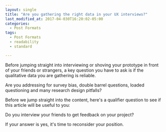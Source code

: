 ```yaml
---
layout: single
title: "Are you gathering the right data in your UX interviews?"
last_modified_at: 2017-04-030T16:20:02-05:00
categories:
  - Post Formats
tags:
  - Post Formats
  - readability
  - standard

---
```


Before jumping straight into interviewing or shoving your prototype in front of your friends or strangers, a key question you have to ask is if the qualitative data you are gathering is reliable.

Are you addressing for survey bias, double barrel questions, loaded questioning and many research design pitfalls?

Before we jump straight into the content, here's a qualifier question to see if this article will be useful to you:

Do you interview your friends to get feedback on your project?

If your answer is yes, it's time to reconsider your position. 
